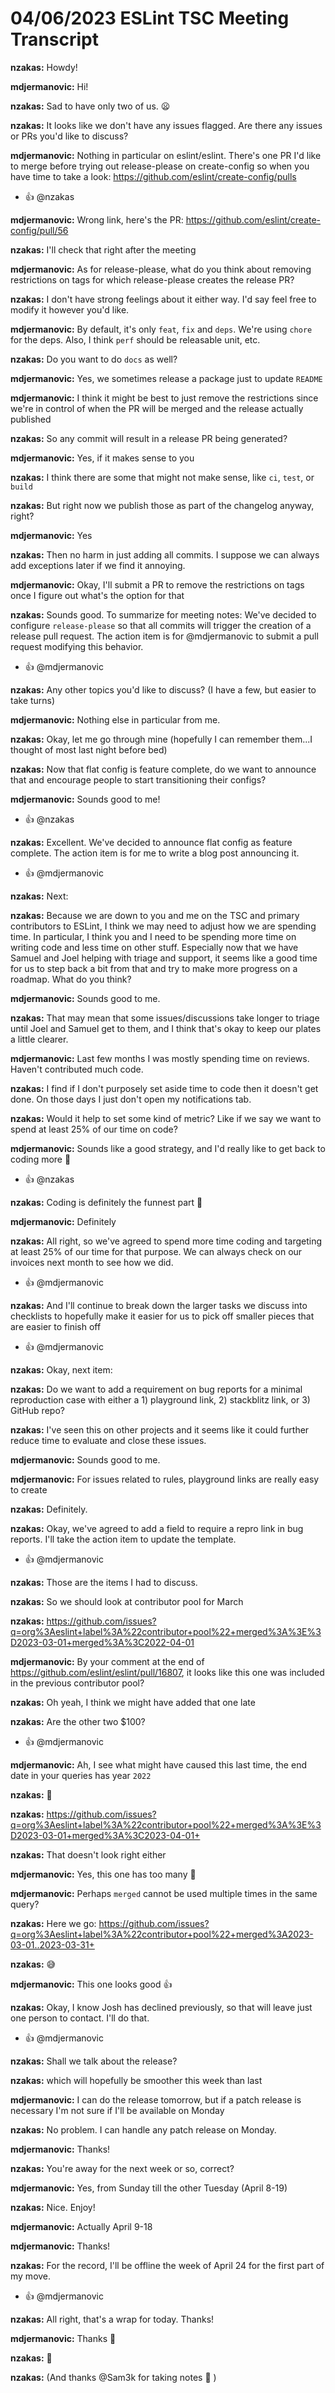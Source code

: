 # 04/06/2023 ESLint TSC Meeting Transcript

**nzakas:** Howdy!

**mdjermanovic:** Hi!

**nzakas:** Sad to have only two of us. 😦

**nzakas:** It looks like we don't have any issues flagged. Are there any issues or PRs you'd like to discuss?

**mdjermanovic:** Nothing in particular on eslint/eslint. There's one PR I'd like to merge before trying out release-please on create-config so when you have time to take a look: https://github.com/eslint/create-config/pulls
 * 👍 @nzakas

**mdjermanovic:** Wrong link, here's the PR: https://github.com/eslint/create-config/pull/56

**nzakas:** I'll check that right after the meeting

**mdjermanovic:** As for release-please, what do you think about removing restrictions on tags for which release-please creates the release PR?

**nzakas:** I don't have strong feelings about it either way. I'd say feel free to modify it however you'd like.

**mdjermanovic:** By default, it's only `feat`, `fix` and `deps`. We're using `chore` for the deps. Also, I think `perf` should be releasable unit, etc.

**nzakas:** Do you want to do `docs` as well?

**mdjermanovic:** Yes, we sometimes release a package just to update `README`

**mdjermanovic:** I think it might be best to just remove the restrictions since we're in control of when the PR will be merged and the release actually published

**nzakas:** So any commit will result in a release PR being generated?

**mdjermanovic:** Yes, if it makes sense to you

**nzakas:** I think there are some that might not make sense, like `ci`, `test`, or `build`

**nzakas:** But right now we publish those as part of the changelog anyway, right?

**mdjermanovic:** Yes

**nzakas:** Then no harm in just adding all commits. I suppose we can always add exceptions later if we find it annoying.

**mdjermanovic:** Okay, I'll submit a PR to remove the restrictions on tags once I figure out what's the option for that

**nzakas:** Sounds good. To summarize for meeting notes: We've decided to configure `release-please` so that all commits will trigger the creation of a release pull request. The action item is for @mdjermanovic to submit a pull request modifying this behavior.
 * 👍 @mdjermanovic

**nzakas:** Any other topics you'd like to discuss? (I have a few, but easier to take turns)

**mdjermanovic:** Nothing else in particular from me.

**nzakas:** Okay, let me go through mine (hopefully I can remember them...I thought of most last night before bed)

**nzakas:** Now that flat config is feature complete, do we want to announce that and encourage people to start transitioning their configs?

**mdjermanovic:** Sounds good to me!
 * 👍 @nzakas

**nzakas:** Excellent. We've decided to announce flat config as feature complete. The action item is for me to write a blog post announcing it.
 * 👍 @mdjermanovic

**nzakas:** Next:

**nzakas:** Because we are down to you and me on the TSC and primary contributors to ESLint, I think we may need to adjust how we are spending time. In particular, I think you and I need to be spending more time on writing code and less time on other stuff. Especially now that we have Samuel and Joel helping with triage and support, it seems like a good time for us to step back a bit from that and try to make more progress on a roadmap. What do you think?

**mdjermanovic:** Sounds good to me.

**nzakas:** That may mean that some issues/discussions take longer to triage until Joel and Samuel get to them, and I think that's okay to keep our plates a little clearer.

**mdjermanovic:** Last few months I was mostly spending time on reviews. Haven't contributed much code.

**nzakas:** I find if I don't purposely set aside time to code then it doesn't get done. On those days I just don't open my notifications tab.

**nzakas:** Would it help to set some kind of metric? Like if we say we want to spend at least 25% of our time on code?

**mdjermanovic:** Sounds like a good strategy, and I'd really like to get back to coding more 🙂
 * 👍 @nzakas

**nzakas:** Coding is definitely the funnest part 🙂

**mdjermanovic:** Definitely

**nzakas:** All right, so we've agreed to spend more time coding and targeting at least 25% of our time for that purpose. We can always check on our invoices next month to see how we did.
 * 👍 @mdjermanovic

**nzakas:** And I'll continue to break down the larger tasks we discuss into checklists to hopefully make it easier for us to pick off smaller pieces that are easier to finish off
 * 👍 @mdjermanovic

**nzakas:** Okay, next item:

**nzakas:** Do we want to add a requirement on bug reports for a minimal reproduction case with either a 1) playground link, 2) stackblitz link, or 3) GitHub repo?

**nzakas:** I've seen this on other projects and it seems like it could further reduce time to evaluate and close these issues.

**mdjermanovic:** Sounds good to me.

**mdjermanovic:** For issues related to rules, playground links are really easy to create

**nzakas:** Definitely.

**nzakas:** Okay, we've agreed to add a field to require a repro link in bug reports. I'll take the action item to update the template.
 * 👍 @mdjermanovic

**nzakas:** Those are the items I had to discuss.

**nzakas:** So we should look at contributor pool for March

**nzakas:** https://github.com/issues?q=org%3Aeslint+label%3A%22contributor+pool%22+merged%3A%3E%3D2023-03-01+merged%3A%3C2022-04-01

**mdjermanovic:** By your comment at the end of https://github.com/eslint/eslint/pull/16807, it looks like this one was included in the previous contributor pool?

**nzakas:** Oh yeah, I think we might have added that one late

**nzakas:** Are the other two $100?
 * 👍 @mdjermanovic

**mdjermanovic:** Ah, I see what might have caused this last time, the end date in your queries has year `2022`

**nzakas:** 🤦

**nzakas:** https://github.com/issues?q=org%3Aeslint+label%3A%22contributor+pool%22+merged%3A%3E%3D2023-03-01+merged%3A%3C2023-04-01+

**nzakas:** That doesn't look right either

**mdjermanovic:** Yes, this one has too many 🙂

**mdjermanovic:** Perhaps `merged` cannot be used multiple times in the same query?

**nzakas:** Here we go: https://github.com/issues?q=org%3Aeslint+label%3A%22contributor+pool%22+merged%3A2023-03-01..2023-03-31+

**nzakas:** 😅

**mdjermanovic:** This one looks good 👍

**nzakas:** Okay, I know Josh has declined previously, so that will leave just one person to contact. I'll do that.
 * 👍 @mdjermanovic

**nzakas:** Shall we talk about the release?

**nzakas:** which will hopefully be smoother this week than last

**mdjermanovic:** I can do the release tomorrow, but if a patch release is necessary I'm not sure if I'll be available on Monday

**nzakas:** No problem. I can handle any patch release on Monday.

**mdjermanovic:** Thanks!

**nzakas:** You're away for the next week or so, correct?

**mdjermanovic:** Yes, from Sunday till the other Tuesday (April 8-19)

**nzakas:** Nice. Enjoy!

**mdjermanovic:** Actually April 9-18

**mdjermanovic:** Thanks!

**nzakas:** For the record, I'll be offline the week of April 24 for the first part of my move.
 * 👍 @mdjermanovic

**nzakas:** All right, that's a wrap for today. Thanks!

**mdjermanovic:** Thanks 👋

**nzakas:** 👋

**nzakas:** (And thanks @Sam3k for taking notes 🙏 )
